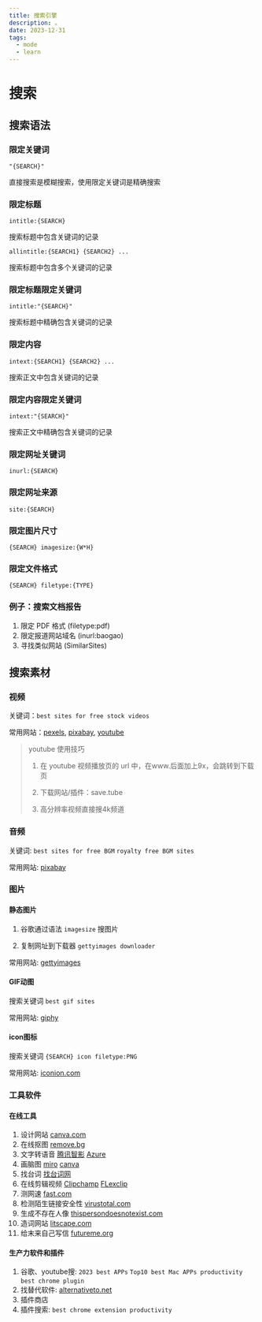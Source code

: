 ```yaml
---
title: 搜索引擎
description: 。
date: 2023-12-31
tags:
  - mode
  - learn
---
```


# 搜索

## 搜索语法

### 限定关键词

`"{SEARCH}"`

直接搜索是模糊搜索，使用限定关键词是精确搜索

### 限定标题

`intitle:{SEARCH}`


搜索标题中包含关键词的记录

`allintitle:{SEARCH1} {SEARCH2} ...`

搜索标题中包含多个关键词的记录

### 限定标题限定关键词

`intitle:"{SEARCH}"`

搜索标题中精确包含关键词的记录

### 限定内容

`intext:{SEARCH1} {SEARCH2} ...`

搜索正文中包含关键词的记录

### 限定内容限定关键词

`intext:"{SEARCH}"`

搜索正文中精确包含关键词的记录

### 限定网址关键词

`inurl:{SEARCH}`

### 限定网址来源

`site:{SEARCH}`

### 限定图片尺寸

`{SEARCH} imagesize:{W*H}`

### 限定文件格式

`{SEARCH} filetype:{TYPE}`

### 例子：搜索文档报告

1. 限定 PDF 格式 (filetype:pdf)
2. 限定报道网站域名 (inurl:baogao)
3. 寻找类似网站 (SimilarSites)

## 搜索素材

### 视频

关键词：`best sites for free stock videos`

常用网站：[pexels](https://www.pexels.com/), [pixabay](https://pixabay.com/), [youtube](https://www.youtube.com)

> youtube 使用技巧
>
> 1. 在 youtube 视频播放页的 url 中，在www.后面加上9x，会跳转到下载页
>
> 2. 下载网站/插件：save.tube
>
> 3. 高分辨率视频直接搜4k频道

### 音频

关键词: `best sites for free BGM` `royalty free BGM sites`

常用网站: [pixabay](https://pixabay.com/)

### 图片

#### 静态图片

1. 谷歌通过语法 `imagesize` 搜图片

2. 复制网址到下载器 `gettyimages downloader`

常用网站: [gettyimages](https://www.gettyimages.co.jp/)

#### GIF动图

搜索关键词 `best gif sites`

常用网站: [giphy](https://giphy.com/)

#### icon图标

搜索关键词 `{SEARCH} icon filetype:PNG`

常用网站: [iconion.com](https://iconion.com/)

### 工具软件

#### 在线工具

1. 设计网站 [canva.com](https://www.canva.com)
2. 在线抠图 [remove.bg](https://www.remove.bg)
3. 文字转语音 [腾讯智影](https://zenvideo.qq.com/) [Azure](https://azure.microsoft.com/en-us)
4. 画脑图 [miro](https://miro.com/) [canva](https://www.canva.com)
5. 找台词 [找台词网](https://zhaotaici.cn/)
6. 在线剪辑视频 [Clipchamp](https://clipchamp.com/en/) [FLexclip](https://www.flexclip.com/)
7. 测网速 [fast.com](https://fast.com/)
8. 检测陌生链接安全性 [virustotal.com](https://www.virustotal.com/gui/home/upload)
9. 生成不存在人像 [thispersondoesnotexist.com](https://thispersondoesnotexist.com/)
10. 造词网站 [litscape.com](https://www.litscape.com/word_tools)
11. 给末来自己写信 [futureme.org](https://www.futureme.org/)

#### 生产力软件和插件

1. 谷歌、youtube搜: `2023 best APPs` `Top10 best Mac APPs productivity` `best chrome plugin`
2. 找替代软件: [alternativeto.net](https://alternativeto.net)
3. 插件商店
4. 插件搜索: `best chrome extension productivity`
